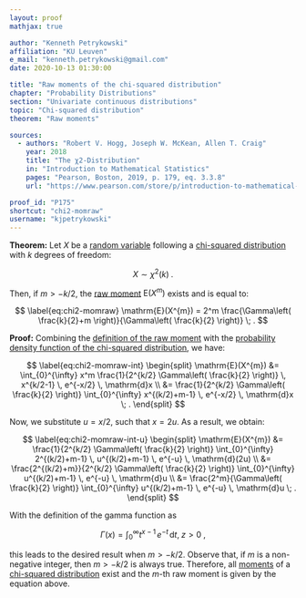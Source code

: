 ```yaml
---
layout: proof
mathjax: true

author: "Kenneth Petrykowski"
affiliation: "KU Leuven"
e_mail: "kenneth.petrykowski@gmail.com"
date: 2020-10-13 01:30:00

title: "Raw moments of the chi-squared distribution"
chapter: "Probability Distributions"
section: "Univariate continuous distributions"
topic: "Chi-squared distribution"
theorem: "Raw moments"

sources:
  - authors: "Robert V. Hogg, Joseph W. McKean, Allen T. Craig"
    year: 2018
    title: "The χ2-Distribution"
    in: "Introduction to Mathematical Statistics"
    pages: "Pearson, Boston, 2019, p. 179, eq. 3.3.8"
    url: "https://www.pearson.com/store/p/introduction-to-mathematical-statistics/P100000843744"

proof_id: "P175"
shortcut: "chi2-momraw"
username: "kjpetrykowski"
---
```



**Theorem:** Let $X$ be a [random variable](/D/rvar) following a [chi-squared distribution](/D/chi2) with $k$ degrees of freedom:

$$ \label{eq:chi2}
X \sim \chi^{2}(k) \; .
$$

Then, if $m > -k/2$, the [raw moment](/D/mom-raw) $\mathrm{E}(X^{m})$ exists and is equal to:

$$ \label{eq:chi2-momraw}
\mathrm{E}(X^{m}) = 2^m \frac{\Gamma\left( \frac{k}{2}+m \right)}{\Gamma\left( \frac{k}{2} \right)} \; .
$$


**Proof:** Combining the [definition of the raw moment](/D/mom-raw) with the [probability density function of the chi-squared distribution](/P/chi2-pdf), we have:

$$ \label{eq:chi2-momraw-int}
\begin{split}
\mathrm{E}(X^{m}) &= \int_{0}^{\infty} x^m \frac{1}{2^{k/2} \Gamma\left( \frac{k}{2} \right)} \, x^{k/2-1} \, e^{-x/2} \, \mathrm{d}x \\
&= \frac{1}{2^{k/2} \Gamma\left( \frac{k}{2} \right)} \int_{0}^{\infty} x^{(k/2)+m-1} \, e^{-x/2} \, \mathrm{d}x \; .
\end{split}
$$

Now, we substitute $u = x/2$, such that $x = 2u$. As a result, we obtain:

$$ \label{eq:chi2-momraw-int-u}
\begin{split}
\mathrm{E}(X^{m}) &= \frac{1}{2^{k/2} \Gamma\left( \frac{k}{2} \right)} \int_{0}^{\infty} 2^{(k/2)+m-1} \, u^{(k/2)+m-1} \, e^{-u} \, \mathrm{d}(2u) \\
&= \frac{2^{(k/2)+m}}{2^{k/2} \Gamma\left( \frac{k}{2} \right)} \int_{0}^{\infty} u^{(k/2)+m-1} \, e^{-u} \, \mathrm{d}u \\
&= \frac{2^m}{\Gamma\left( \frac{k}{2} \right)} \int_{0}^{\infty} u^{(k/2)+m-1} \, e^{-u} \, \mathrm{d}u \; .
\end{split}
$$

With the definition of the gamma function as

$$ \label{eq:gam-fct}
\Gamma(x) = \int_{0}^{\infty} t^{x-1} \, e^{-t} \, \mathrm{d}t, \; z > 0 \; ,
$$

this leads to the desired result when $m > -k/2$. Observe that, if $m$ is a non-negative integer, then $m > -k/2$ is always true. Therefore, all [moments](/D/mom) of a [chi-squared distribution](/D/chi2) exist and the $m$-th raw moment is given by the equation above.